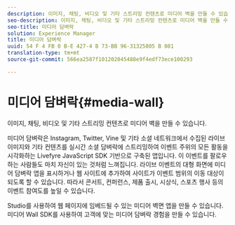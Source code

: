```yaml
---
description: 이미지, 채팅, 비디오 및 기타 스트리밍 컨텐츠로 미디어 벽을 만들 수 있습니다.
seo-description: 이미지, 채팅, 비디오 및 기타 스트리밍 컨텐츠로 미디어 벽을 만들 수 있습니다.
seo-title: 미디어 담벼락
solution: Experience Manager
title: 미디어 담벼락
uuid: 54 F 4 FB 0 B-E 427-4 B 73-BB 96-31325805 B 081
translation-type: tm+mt
source-git-commit: 566ea2587f101202045488e9f4edf73ece100293

---
```



# 미디어 담벼락{#media-wall}

이미지, 채팅, 비디오 및 기타 스트리밍 컨텐츠로 미디어 벽을 만들 수 있습니다.

미디어 담벼락은 Instagram, Twitter, Vine 및 기타 소셜 네트워크에서 수집된 라이브 이미지와 기타 컨텐츠를 실시간 소셜 담벼락에 스트리밍하여 이벤트 주위의 모든 활동을 시각화하는 Livefyre JavaScript SDK 기반으로 구축된 앱입니다. 이 이벤트를 팔로우하는 사람들도 마치 자신이 있는 것처럼 느껴집니다. 라이브 이벤트의 대형 화면에 미디어 담벼락 앱을 표시하거나 웹 사이트에 추가하여 사이트가 이벤트 범위의 이동 대상이 되도록 할 수 있습니다. 따라서 콘서트, 컨퍼런스, 제품 출시, 시상식, 스포츠 행사 등의 이벤트 참여도를 높일 수 있습니다.

Studio를 사용하여 웹 페이지에 임베드될 수 있는 미디어 벽면 앱을 만들 수 있습니다. 미디어 Wall SDK를 사용하여 고객에 맞는 미디어 담벼락 경험을 만들 수 있습니다.
